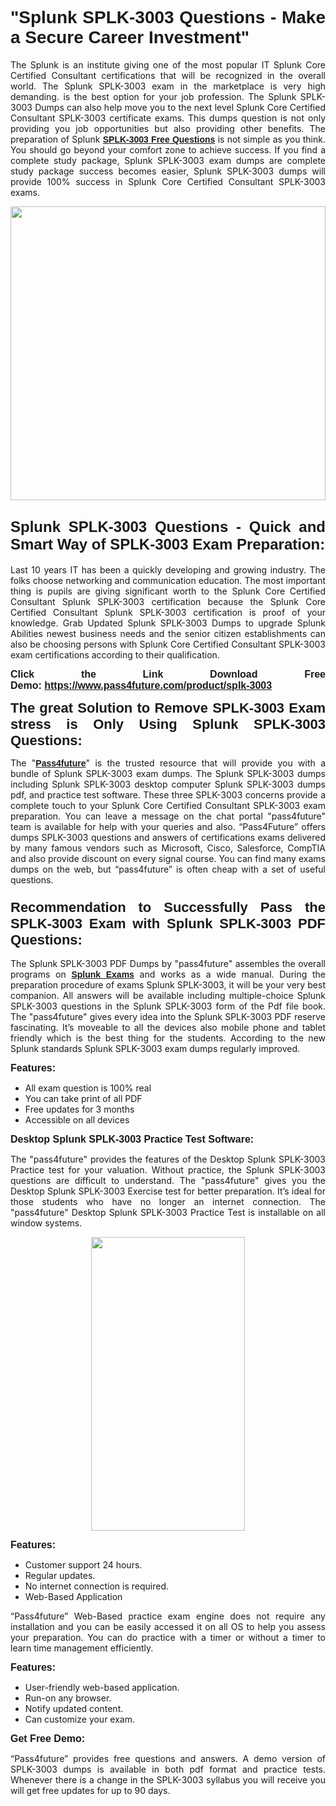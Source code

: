 
<h1 style="text-align: justify;"><span style="font-family:Tahoma,Geneva,sans-serif;"><strong>"Splunk SPLK-3003 Questions - Make a Secure Career Investment"</strong></span></h1>

<p style="text-align: justify;">The Splunk is an institute giving one of the most popular IT Splunk Core Certified Consultant certifications that will be recognized in the overall world. The Splunk SPLK-3003 exam in the marketplace is very high demanding. is the best option for your job profession. The Splunk SPLK-3003 Dumps can also help move you to the next level Splunk Core Certified Consultant SPLK-3003 certificate exams. This dumps question is not only providing you job opportunities but also providing other benefits. The preparation of Splunk <span style="font-family:Tahoma,Geneva,sans-serif;"><strong><a href="https://www.pass4future.com/questions/splunk/splk-3003">SPLK-3003 Free Questions</a></strong></span> is not simple as you think. You should go beyond your comfort zone to achieve success. If you find a complete study package, Splunk SPLK-3003 exam dumps are complete study package success becomes easier, Splunk SPLK-3003 dumps will provide 100% success in Splunk Core Certified Consultant SPLK-3003 exams.</p>

<p style="text-align: justify;"><a href="https://www.pass4future.com/product/splk-3003"><img alt="" src="https://lh3.googleusercontent.com/pw/AM-JKLVhEO4I138wJzOepD3laGU-R1M7eT-OTYdow6pCESip26lSeaxxzS9BVWUKuzj1e3L_MoxCfVgBEvV8ODwl1LGzlZbt6HJm3NXXplPwnYiBfuYM_eQCcVVRMaAwHdsl3AhHOZS-up7mzwmd4i4EpEGq=w1112-h625-no?authuser=0" style="width: 100%; height: 470px;" /></a></p>

<h2 style="text-align: justify;"><span style="font-size:24px;"><strong><span style="font-family:Tahoma,Geneva,sans-serif;">Splunk SPLK-3003 Questions - Quick and Smart Way of SPLK-3003 Exam Preparation:</span></strong></span></h2>

<p style="text-align: justify;">Last 10 years IT has been a quickly developing and growing industry. The folks choose networking and communication education. The most important thing is pupils are giving significant worth to the Splunk Core Certified Consultant Splunk SPLK-3003 certification because the Splunk Core Certified Consultant Splunk SPLK-3003 certification is proof of your knowledge. Grab Updated Splunk SPLK-3003 Dumps to upgrade Splunk Abilities newest business needs and the senior citizen establishments can also be choosing persons with Splunk Core Certified Consultant SPLK-3003 exam certifications according to their qualification.</p>

<p style="text-align: justify;"><strong><span style="font-family:Lucida Sans Unicode,Lucida Grande,sans-serif;"><span style="font-size:16px;">Click the Link Download Free Demo: <a href="https://www.pass4future.com/product/splk-3003">https://www.pass4future.com/product/splk-3003</a></span></span></strong></p>

<p style="text-align: justify;"><strong><span style="font-size:22px;"><span style="font-family:Tahoma,Geneva,sans-serif;">The great Solution to Remove SPLK-3003 Exam stress is Only Using Splunk SPLK-3003 Questions:</span></span></strong></p>

<p style="text-align: justify;">The "<span style="font-family:Lucida Sans Unicode,Lucida Grande,sans-serif;"><a href="https://www.pass4future.com/"><strong>Pass4future</strong></a></span>" is the trusted resource that will provide you with a bundle of Splunk SPLK-3003 exam dumps. The Splunk SPLK-3003 dumps including Splunk SPLK-3003 desktop computer Splunk SPLK-3003 dumps pdf, and practice test software. These three SPLK-3003 concerns provide a complete touch to your Splunk Core Certified Consultant SPLK-3003 exam preparation. You can leave a message on the chat portal "pass4future" team is available for help with your queries and also. “Pass4Future” offers dumps SPLK-3003 questions and answers of certifications exams delivered by many famous vendors such as Microsoft, Cisco, Salesforce, CompTIA and also provide discount on every signal course. You can find many exams dumps on the web, but “pass4future” is often cheap with a set of useful questions.</p>

<h3 style="text-align: justify;"><span style="font-size:22px;"><strong><span style="font-family:Tahoma,Geneva,sans-serif;">Recommendation to Successfully Pass the SPLK-3003 Exam with Splunk SPLK-3003 PDF Questions:</span></strong></span></h3>

<p style="text-align: justify;">The Splunk SPLK-3003 PDF Dumps by "pass4future" assembles the overall programs on <span style="font-family:Lucida Sans Unicode,Lucida Grande,sans-serif;"><strong><a href="https://www.pass4future.com/splunk">Splunk Exams</a></strong></span> and works as a wide manual. During the preparation procedure of exams Splunk SPLK-3003, it will be your very best companion. All answers will be available including multiple-choice Splunk SPLK-3003 questions in the Splunk SPLK-3003 form of the Pdf file book. The "pass4future" gives every idea into the Splunk SPLK-3003 PDF reserve fascinating. It’s moveable to all the devices also mobile phone and tablet friendly which is the best thing for the students. According to the new Splunk standards Splunk SPLK-3003 exam dumps regularly improved.</p>

<p style="text-align: justify;"><span style="font-family:Lucida Sans Unicode,Lucida Grande,sans-serif;"><span style="font-size:16px;"><strong>Features:</strong></span></span></p>

<ul>
	<li style="text-align: justify;">All exam question is 100% real</li>
	<li style="text-align: justify;">You can take print of all PDF</li>
	<li style="text-align: justify;">Free updates for 3 months </li>
	<li style="text-align: justify;">Accessible on all devices</li>
</ul>

<p style="text-align: justify;"><span style="font-family:Tahoma,Geneva,sans-serif;"><span style="font-size:16px;"><strong>Desktop Splunk SPLK-3003 Practice Test Software:</strong></span></span></p>

<p style="text-align: justify;">The "pass4future" provides the features of the Desktop Splunk SPLK-3003 Practice test for your valuation. Without practice, the Splunk SPLK-3003 questions are difficult to understand. The "pass4future" gives you the Desktop Splunk SPLK-3003 Exercise test for better preparation. It’s ideal for those students who have no longer an internet connection. The "pass4future" Desktop Splunk SPLK-3003 Practice Test is installable on all window systems.</p>

<p style="text-align: center;"><a href="https://www.pass4future.com/product/splk-3003"><img alt="" src="https://lh3.googleusercontent.com/pw/AM-JKLV3yUm3jiqqIo1xIsj1VJ_UeysYexQY-pRYO0rIFl3vg11QZioN-gzffpw2AfKqFynWuvoXOreWrWS0swpr4xmOSWfwII2jvatteuqrfxiWGFBSHPiZUCoi33jqeymK5dmu-0enyX6tayRCAMHw05jv=s625-no?authuser=0" style="width: 70%; height: 470px;" /></a></p>

<p style="text-align: justify;"><span style="font-size:16px;"><span style="font-family:Lucida Sans Unicode,Lucida Grande,sans-serif;"><strong>Features:</strong></span></span></p>

<ul>
	<li style="text-align: justify;">Customer support 24 hours. </li>
	<li style="text-align: justify;">Regular updates. </li>
	<li style="text-align: justify;">No internet connection is required.</li>
	<li style="text-align: justify;">Web-Based Application</li>
</ul>

<p style="text-align: justify;">“Pass4future” Web-Based practice exam engine does not require any installation and you can be easily accessed it on all OS to help you assess your preparation. You can do practice with a timer or without a timer to learn time management efficiently.</p>

<p style="text-align: justify;"><strong><span style="font-size:16px;"><span style="font-family:Lucida Sans Unicode,Lucida Grande,sans-serif;">Features:</span></span></strong></p>

<ul>
	<li style="text-align: justify;">User-friendly web-based application.</li>
	<li style="text-align: justify;">Run-on any browser. </li>
	<li style="text-align: justify;">Notify updated content.</li>
	<li style="text-align: justify;">Can customize your exam.</li>
</ul>

<p style="text-align: justify;"><span style="font-size:16px;"><span style="font-family:Lucida Sans Unicode,Lucida Grande,sans-serif;"><strong>Get Free Demo:</strong></span></span></p>

<p style="text-align: justify;">“Pass4future” provides free questions and answers. A demo version of SPLK-3003 dumps is available in both pdf format and practice tests. Whenever there is a change in the SPLK-3003 syllabus you will receive you will get free updates for up to 90 days. </p>
